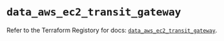 # `data_aws_ec2_transit_gateway`

Refer to the Terraform Registory for docs: [`data_aws_ec2_transit_gateway`](https://registry.terraform.io/providers/hashicorp/aws/4.66.0/docs/data-sources/ec2_transit_gateway).
